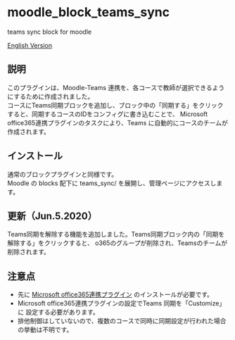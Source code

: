# moodle_block_teams_sync
teams sync block for moodle

[English Version](/README.en.md)

## 説明
このプラグインは、Moodle-Teams 連携を、各コースで教師が選択できるようにするために作成されました。  
コースにTeams同期ブロックを追加し、ブロック中の「同期する」をクリックすると、同期するコースのIDをコンフィグに書き込むことで、
Microsoft office365連携プラグインのタスクにより、Teams に自動的にコースのチームが作成されます。

## インストール
通常のブロックプラグインと同様です。  
Moodle の blocks 配下に teams_sync/ を展開し、管理ページにアクセスします。

## 更新（Jun.5.2020）
Teams同期を解除する機能を追加しました。Teams同期ブロック内の「同期を解除する」をクリックすると、
o365のグループが削除され、Teamsのチームが削除されます。

## 注意点
- 先に [Microsoft office365連携プラグイン](https://moodle.org/plugins/local_o365) のインストールが必要です。
- Microsoft office365連携プラグインの設定でTeams 同期を「Customize」に
  設定する必要があります。
- 排他制御はしていないので、複数のコースで同時に同期設定が行われた場合の挙動は不明です。
